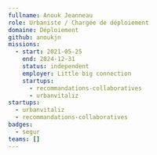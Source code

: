 ```yaml
---
fullname: Anouk Jeanneau
role: Urbaniste / Chargée de déploiement
domaine: Déploiement
github: anoukjn
missions:
  - start: 2021-05-25
    end: 2024-12-31
    status: independent
    employer: Little big connection
    startups:
      - recommandations-collaboratives
      - urbanvitaliz
startups:
  - urbanvitaliz
  - recommandations-collaboratives
badges:
  - segur
teams: []
---
```

